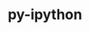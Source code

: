 ---
title: "py-ipython"
layout: cache
categories: [package, develop-2024-06-02]
meta: {"versions": ["8.11.0", "8.14.0"], "compilers": ["gcc@=11.1.0", "gcc@=11.4.0", "gcc@=9.4.0", "oneapi@=2024.0.0"], "oss": ["ubuntu20.04", "ubuntu22.04"], "platforms": ["linux"], "targets": ["neoverse_v1", "neoverse_v2", "ppc64le", "x86_64_v3"], "stacks": ["data-vis-sdk", "e4s", "e4s-neoverse-v2", "e4s-neoverse_v1", "e4s-oneapi", "e4s-power", "root"], "num_specs": 12, "num_specs_by_stack": {"root": 12, "e4s-power": 2, "data-vis-sdk": 2, "e4s-neoverse_v1": 2, "e4s-neoverse-v2": 1, "e4s": 3, "e4s-oneapi": 2}}
spec_details: [{"hash": "hculqwzxtromgskeyrd2h4szluisqto6", "compiler": "gcc@=9.4.0", "versions": ["8.14.0"], "os": "ubuntu20.04", "platform": "linux", "target": "ppc64le", "variants": ["build_system=python_pip"], "stacks": ["root", "e4s-power"], "size": "-", "tarball": "https://binaries.spack.io/releases/develop-2024-06-02/build_cache/linux-ubuntu20.04-ppc64le/gcc-9.4.0/py-ipython-8.14.0/linux-ubuntu20.04-ppc64le-gcc-9.4.0-py-ipython-8.14.0-hculqwzxtromgskeyrd2h4szluisqto6.spack"}, {"hash": "vpzhvncrehir4r4tlfma3epeissar6ku", "compiler": "gcc@=9.4.0", "versions": ["8.14.0"], "os": "ubuntu20.04", "platform": "linux", "target": "ppc64le", "variants": ["build_system=python_pip"], "stacks": ["root", "e4s-power"], "size": "-", "tarball": "https://binaries.spack.io/releases/develop-2024-06-02/build_cache/linux-ubuntu20.04-ppc64le/gcc-9.4.0/py-ipython-8.14.0/linux-ubuntu20.04-ppc64le-gcc-9.4.0-py-ipython-8.14.0-vpzhvncrehir4r4tlfma3epeissar6ku.spack"}, {"hash": "nch4bdc5gpfinqu7vi6yvjeokql4d3s5", "compiler": "gcc@=11.1.0", "versions": ["8.11.0"], "os": "ubuntu20.04", "platform": "linux", "target": "x86_64_v3", "variants": ["build_system=python_pip"], "stacks": ["data-vis-sdk", "root"], "size": "-", "tarball": "https://binaries.spack.io/releases/develop-2024-06-02/build_cache/linux-ubuntu20.04-x86_64_v3/gcc-11.1.0/py-ipython-8.11.0/linux-ubuntu20.04-x86_64_v3-gcc-11.1.0-py-ipython-8.11.0-nch4bdc5gpfinqu7vi6yvjeokql4d3s5.spack"}, {"hash": "z2wuqbfar6xpg3utjkyxpndiz3mbkqyx", "compiler": "gcc@=11.1.0", "versions": ["8.14.0"], "os": "ubuntu20.04", "platform": "linux", "target": "x86_64_v3", "variants": ["build_system=python_pip"], "stacks": ["data-vis-sdk", "root"], "size": "-", "tarball": "https://binaries.spack.io/releases/develop-2024-06-02/build_cache/linux-ubuntu20.04-x86_64_v3/gcc-11.1.0/py-ipython-8.14.0/linux-ubuntu20.04-x86_64_v3-gcc-11.1.0-py-ipython-8.14.0-z2wuqbfar6xpg3utjkyxpndiz3mbkqyx.spack"}, {"hash": "6t6hmzyrtn4jojettz2fr5pcu7lx2n4y", "compiler": "gcc@=11.4.0", "versions": ["8.14.0"], "os": "ubuntu22.04", "platform": "linux", "target": "neoverse_v1", "variants": ["build_system=python_pip"], "stacks": ["root", "e4s-neoverse_v1"], "size": "-", "tarball": "https://binaries.spack.io/releases/develop-2024-06-02/build_cache/linux-ubuntu22.04-neoverse_v1/gcc-11.4.0/py-ipython-8.14.0/linux-ubuntu22.04-neoverse_v1-gcc-11.4.0-py-ipython-8.14.0-6t6hmzyrtn4jojettz2fr5pcu7lx2n4y.spack"}, {"hash": "lsbow6jntejznrk4ltj3gcir7zalco56", "compiler": "gcc@=11.4.0", "versions": ["8.14.0"], "os": "ubuntu22.04", "platform": "linux", "target": "neoverse_v1", "variants": ["build_system=python_pip"], "stacks": ["root", "e4s-neoverse_v1"], "size": "-", "tarball": "https://binaries.spack.io/releases/develop-2024-06-02/build_cache/linux-ubuntu22.04-neoverse_v1/gcc-11.4.0/py-ipython-8.14.0/linux-ubuntu22.04-neoverse_v1-gcc-11.4.0-py-ipython-8.14.0-lsbow6jntejznrk4ltj3gcir7zalco56.spack"}, {"hash": "zwmp4pjd7pfcieu6xtnuubb7w4jxcrp2", "compiler": "gcc@=11.4.0", "versions": ["8.14.0"], "os": "ubuntu22.04", "platform": "linux", "target": "neoverse_v2", "variants": ["build_system=python_pip"], "stacks": ["e4s-neoverse-v2", "root"], "size": "-", "tarball": "https://binaries.spack.io/releases/develop-2024-06-02/build_cache/linux-ubuntu22.04-neoverse_v2/gcc-11.4.0/py-ipython-8.14.0/linux-ubuntu22.04-neoverse_v2-gcc-11.4.0-py-ipython-8.14.0-zwmp4pjd7pfcieu6xtnuubb7w4jxcrp2.spack"}, {"hash": "eid5wm7g3iptfsle5gog7tn5dfuvui5g", "compiler": "gcc@=11.4.0", "versions": ["8.11.0"], "os": "ubuntu22.04", "platform": "linux", "target": "x86_64_v3", "variants": ["build_system=python_pip"], "stacks": ["root", "e4s"], "size": "-", "tarball": "https://binaries.spack.io/releases/develop-2024-06-02/build_cache/linux-ubuntu22.04-x86_64_v3/gcc-11.4.0/py-ipython-8.11.0/linux-ubuntu22.04-x86_64_v3-gcc-11.4.0-py-ipython-8.11.0-eid5wm7g3iptfsle5gog7tn5dfuvui5g.spack"}, {"hash": "xnkfgdujm3jzknjk5lo5j543jdvvucib", "compiler": "gcc@=11.4.0", "versions": ["8.14.0"], "os": "ubuntu22.04", "platform": "linux", "target": "x86_64_v3", "variants": ["build_system=python_pip"], "stacks": ["root", "e4s"], "size": "-", "tarball": "https://binaries.spack.io/releases/develop-2024-06-02/build_cache/linux-ubuntu22.04-x86_64_v3/gcc-11.4.0/py-ipython-8.14.0/linux-ubuntu22.04-x86_64_v3-gcc-11.4.0-py-ipython-8.14.0-xnkfgdujm3jzknjk5lo5j543jdvvucib.spack"}, {"hash": "thulzf4kxox3mpe7wh66jx3qkdn54npi", "compiler": "gcc@=11.4.0", "versions": ["8.14.0"], "os": "ubuntu22.04", "platform": "linux", "target": "x86_64_v3", "variants": ["build_system=python_pip"], "stacks": ["root", "e4s"], "size": "-", "tarball": "https://binaries.spack.io/releases/develop-2024-06-02/build_cache/linux-ubuntu22.04-x86_64_v3/gcc-11.4.0/py-ipython-8.14.0/linux-ubuntu22.04-x86_64_v3-gcc-11.4.0-py-ipython-8.14.0-thulzf4kxox3mpe7wh66jx3qkdn54npi.spack"}, {"hash": "5k5awej633nnlxwaaocka5maha5oiujy", "compiler": "oneapi@=2024.0.0", "versions": ["8.14.0"], "os": "ubuntu22.04", "platform": "linux", "target": "x86_64_v3", "variants": ["build_system=python_pip"], "stacks": ["e4s-oneapi", "root"], "size": "-", "tarball": "https://binaries.spack.io/releases/develop-2024-06-02/build_cache/linux-ubuntu22.04-x86_64_v3/oneapi-2024.0.0/py-ipython-8.14.0/linux-ubuntu22.04-x86_64_v3-oneapi-2024.0.0-py-ipython-8.14.0-5k5awej633nnlxwaaocka5maha5oiujy.spack"}, {"hash": "xiil6p3bki5g5fcjcctkfwe3k4j5gojk", "compiler": "oneapi@=2024.0.0", "versions": ["8.14.0"], "os": "ubuntu22.04", "platform": "linux", "target": "x86_64_v3", "variants": ["build_system=python_pip"], "stacks": ["e4s-oneapi", "root"], "size": "-", "tarball": "https://binaries.spack.io/releases/develop-2024-06-02/build_cache/linux-ubuntu22.04-x86_64_v3/oneapi-2024.0.0/py-ipython-8.14.0/linux-ubuntu22.04-x86_64_v3-oneapi-2024.0.0-py-ipython-8.14.0-xiil6p3bki5g5fcjcctkfwe3k4j5gojk.spack"}]
---
